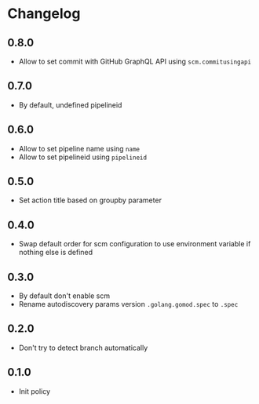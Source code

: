 # Changelog

## 0.8.0

* Allow to set commit with GitHub GraphQL API using `scm.commitusingapi`

## 0.7.0

* By default, undefined pipelineid

## 0.6.0

* Allow to set pipeline name using `name`
* Allow to set pipelineid using `pipelineid`

## 0.5.0

* Set action title based on groupby parameter

## 0.4.0 

* Swap default order for scm configuration to use environment variable if nothing else is defined

## 0.3.0

* By default don't enable scm
* Rename autodiscovery params version `.golang.gomod.spec` to `.spec`

## 0.2.0

* Don't try to detect branch automatically

## 0.1.0

* Init policy

